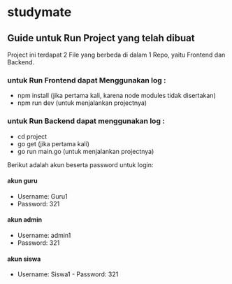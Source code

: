 # studymate

## Guide untuk Run Project yang telah dibuat 

Project ini terdapat 2 File yang berbeda di dalam 1 Repo, yaitu Frontend dan Backend.

### untuk Run Frontend dapat Menggunakan log : 
- npm install (jika pertama kali, karena node modules tidak disertakan)
- npm run dev (untuk menjalankan projectnya)

### untuk Run Backend dapat menggunakan log :
- cd project
- go get (jika pertama kali)
- go run main.go (untuk menjalankan projectnya)


Berikut adalah akun beserta password untuk login:

#### akun guru
- Username: Guru1
- Password: 321

#### akun admin
- Username: admin1
- Password: 321

#### akun siswa
- Username: Siswa1
- Password: 321
